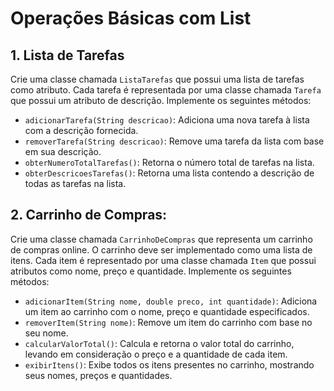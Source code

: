 # Operações Básicas com List
## 1. Lista de Tarefas
   Crie uma classe chamada `ListaTarefas` que possui uma lista de tarefas como atributo. Cada tarefa é representada por uma classe chamada `Tarefa` que possui um atributo de descrição. Implemente os seguintes métodos:

- `adicionarTarefa(String descricao)`: Adiciona uma nova tarefa à lista com a descrição fornecida.
- `removerTarefa(String descricao)`: Remove uma tarefa da lista com base em sua descrição.
- `obterNumeroTotalTarefas()`: Retorna o número total de tarefas na lista.
- `obterDescricoesTarefas()`: Retorna uma lista contendo a descrição de todas as tarefas na lista.
## 2. Carrinho de Compras:
   Crie uma classe chamada `CarrinhoDeCompras` que representa um carrinho de compras online. O carrinho deve ser implementado como uma lista de itens. Cada item é representado por uma classe chamada `Item` que possui atributos como nome, preço e quantidade. Implemente os seguintes métodos:

- `adicionarItem(String nome, double preco, int quantidade)`: Adiciona um item ao carrinho com o nome, preço e quantidade especificados.
- `removerItem(String nome)`: Remove um item do carrinho com base no seu nome.
- `calcularValorTotal()`: Calcula e retorna o valor total do carrinho, levando em consideração o preço e a quantidade de cada item.
- `exibirItens()`: Exibe todos os itens presentes no carrinho, mostrando seus nomes, preços e quantidades.